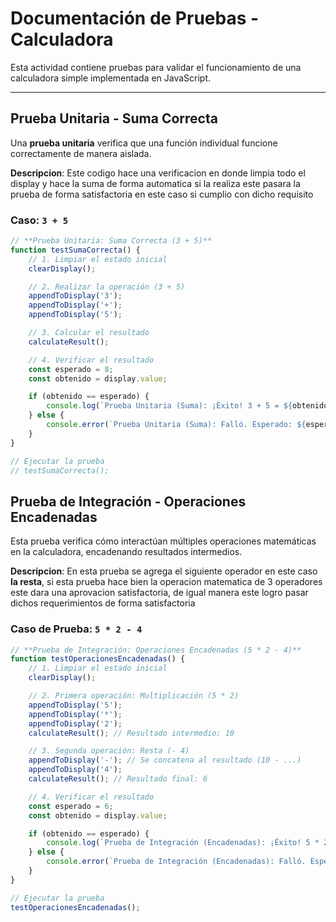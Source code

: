 # Documentación de Pruebas - Calculadora

Esta actividad contiene pruebas para validar el funcionamiento de una calculadora simple implementada en JavaScript.

---

## Prueba Unitaria - Suma Correcta

Una **prueba unitaria** verifica que una función individual funcione correctamente de manera aislada.

**Descripcion**: Este codigo hace una verificacion en donde limpia todo el display y hace la suma de forma automatica
si la realiza este pasara la prueba de forma satisfactoria en este caso si cumplio con dicho requisito

### Caso: `3 + 5`

```javascript
// **Prueba Unitaria: Suma Correcta (3 + 5)**
function testSumaCorrecta() {
    // 1. Limpiar el estado inicial
    clearDisplay();

    // 2. Realizar la operación (3 + 5)
    appendToDisplay('3');
    appendToDisplay('+');
    appendToDisplay('5');

    // 3. Calcular el resultado
    calculateResult();

    // 4. Verificar el resultado
    const esperado = 8;
    const obtenido = display.value;

    if (obtenido == esperado) {
        console.log(`Prueba Unitaria (Suma): ¡Éxito! 3 + 5 = ${obtenido}`);
    } else {
        console.error(`Prueba Unitaria (Suma): Falló. Esperado: ${esperado}, Obtenido: ${obtenido}`);
    }
}

// Ejecutar la prueba
// testSumaCorrecta();
```

## Prueba de Integración - Operaciones Encadenadas

Esta prueba verifica cómo interactúan múltiples operaciones matemáticas en la calculadora, encadenando resultados intermedios.

**Descripcion**: En esta prueba se agrega el siguiente operador en este caso **la resta**, si esta prueba hace bien la operacion matematica de 3 operadores
este dara una aprovacion satisfactoria, de igual manera este logro pasar dichos requerimientos de forma satisfactoria

### Caso de Prueba: `5 * 2 - 4`



```javascript
// **Prueba de Integración: Operaciones Encadenadas (5 * 2 - 4)**
function testOperacionesEncadenadas() {
    // 1. Limpiar el estado inicial
    clearDisplay();

    // 2. Primera operación: Multiplicación (5 * 2)
    appendToDisplay('5');
    appendToDisplay('*');
    appendToDisplay('2');
    calculateResult(); // Resultado intermedio: 10

    // 3. Segunda operación: Resta (- 4)
    appendToDisplay('-'); // Se concatena al resultado (10 - ...)
    appendToDisplay('4');
    calculateResult(); // Resultado final: 6

    // 4. Verificar el resultado
    const esperado = 6;
    const obtenido = display.value;

    if (obtenido == esperado) {
        console.log(`Prueba de Integración (Encadenadas): ¡Éxito! 5 * 2 - 4 = ${obtenido}`);
    } else {
        console.error(`Prueba de Integración (Encadenadas): Falló. Esperado: ${esperado}, Obtenido: ${obtenido}`);
    }
}

// Ejecutar la prueba
testOperacionesEncadenadas();
